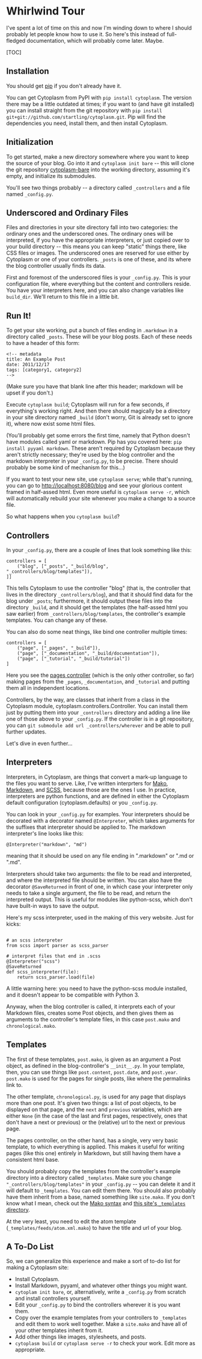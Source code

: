 # Whirlwind Tour
I've spent a lot of time on this and now I'm winding down to where I should probably let people know how to use it. So here's this instead of full-fledged documentation, which will probably come later. Maybe.

[TOC]

## Installation
You should get [pip](http://pypi.python.org/pypi/pip) if you don't already have it.

You can get Cytoplasm from PyPI with `pip install cytoplasm`. The version there may be a little outdated at times; if you want to (and have git installed) you can install straight from the git repository with `pip install git+git://github.com/startling/cytoplasm.git`. Pip will find the dependencies you need, install them, and then install Cytoplasm.

## Initialization
To get started, make a new directory somewhere where you want to keep the source of your blog. Go into it and `cytoplasm init bare` -- this will clone the git repository [cytoplasm-bare](https://github.com/startling/cytoplasm-bare) into the working directory, assuming it's empty, and initialize its submodules.

You'll see two things probably -- a directory called `_controllers` and a file named `_config.py`.

## Underscored and Ordinary Files
Files and directories in your site directory fall into two categories: the ordinary ones and the underscored ones.  The ordinary ones will be interpreted, if you have the appropriate interpreters, or just copied over to your build directory -- this means you can keep "static" things there, like CSS files or images. The underscored ones are reserved for use either by Cytoplasm or one of your controllers. `_posts` is one of these, and its where the blog controller usually finds its data.

First and foremost of the underscored files is your `_config.py`. This is your configuration file, where everything but the content and controllers reside. You have your interpreters here, and you can also change variables like `build_dir`. We'll return to this file in a little bit.

## Run It!
To get your site working, put a bunch of files ending in `.markdown` in a directory called `_posts`. These will be your blog posts. Each of these needs to have a header of this form:
~~~~~{.yaml}
<!-- metadata
title: An Example Post
date: 2011/12/17
tags: [category1, category2]
-->

~~~~~
(Make sure you have that blank line after this header; markdown will be upset if you don't.)

Execute `cytoplasm build`; Cytoplasm will run for a few seconds, if everything's working right. And then there should magically be a directory in your site directory named `_build` (don't worry, Git is already set to ignore it), where now exist some html files. 

(You'll probably get some errors the first time, namely that Python doesn't have modules called yaml or markdown. Pip has you covered here: `pip install pyyaml markdown`. These aren't required by Cytoplasm because they aren't strictly necessary; they're used by the blog controller and the markdown interpreter in your `_config.py`, to be precise. There should probably be some kind of mechanism for this...)

If you want to test your new site, use `cytoplasm serve`; while that's running, you can go to <http://localhost:8080/blog> and see your glorious content framed in half-assed html. Even more useful is `cytoplasm serve -r`, which will automatically rebuild your site whenever you make a change to a source file.

So what happens when you `cytoplasm build`?

## Controllers
In your `_config.py`, there are a couple of lines that look something like this:

~~~~~{.python}
controllers = [
    ("blog", ["_posts", "_build/blog", "_controllers/blog/templates"]),
]]
~~~~~
This tells Cytoplasm to use the controller "blog" (that is, the controller that lives in the directory `_controllers/blog`), and that it should find data for the blog under `_posts`; furthermore, it should output these files into the directory `_build`, and it should get the templates (the half-assed html you saw earlier) from `_controllers/blog/templates`, the controller's example templates. You can change any of these.

You can also do some neat things, like bind one controller multiple times:
~~~~~{.python}
controllers = [
    ("page", ["_pages", "_build"]),
    ("page", ["_documentation", "_build/documentation"]),
    ("page", ["_tutorial", "_build/tutorial"])
]
~~~~~
Here you see the [pages controller](https://github.com/startling/cytoplasm-page-controller) (which is the only other controller, so far) making pages from the `_pages`, `_documentation`, and `_tutorial` and putting them all in independent locations.

Controllers, by the way, are classes that inherit from a class in the Cytoplasm module, cytoplasm.controllers.Controller. You can install them just by putting them into your `_controllers` directory and adding a line like one of those above to your `_config.py`.  If the controller is in a git repository, you can `git submodule add url _controllers/wherever` and be able to pull further updates.

Let's dive in even further...

## Interpreters

Interpreters, in Cytoplasm, are things that convert a mark-up language to the files you want to serve. Like, I've written interprters for [Mako](http://makotemplates.org), [Markdown](http://daringfireball.net/projects/markdown/), and [SCSS](http://sass-lang.com), because those are the ones I use. In practice, interpreters are python functions, and are defined in either the Cytoplasm default configuration (cytoplasm.defaults) or you `_config.py`.


You can look in your `_config.py` for examples. Your interpreters should be decorated with a decorator named `@Interpreter`, which takes arguments for the suffixes that interpreter should be applied to. The markdown interpreter's line looks like this:
~~~~{.python}
@Interpreter("markdown", "md")
~~~~
meaning that it should be used on any file ending in ".markdown" or ".md or ".md".

Interpreters should take two arguments: the file to be read and interpreted, and where the interpreted file should be written. You can also have the decorator `@SaveReturned` in front of one, in which case your interpreter only needs to take a single argument, the file to be read, and return the interpreted output. This is useful for modules like python-scss, which don't have built-in ways to save the output.

Here's my scss interpreter, used in the making of this very website. Just for kicks:
~~~~~{.python}

# an scss interpreter
from scss import parser as scss_parser

# interpret files that end in .scss
@Interpreter("scss")
@SaveReturned
def scss_interpreter(file):
    return scss_parser.load(file)
~~~~~
A little warning here: you need to have the python-scss module installed, and it doesn't appear to be compatible with Python 3.

Anyway, when the blog controller is called, it interprets each of your Markdown files, creates some Post objects, and then gives them as arguments to the controller's template files, in this case `post.mako` and `chronological.mako`.

## Templates

The first of these templates, `post.mako`, is given as an argument a Post object, as defined in the blog-controller's `__init__.py`. In your template, then, you can use things like `post.content`, `post.date`, and `post.year`. `post.mako` is used for the pages for single posts, like where the permalinks link to.

The other template, `chronological.py`, is used for any page that displays more than one post. It's given two things: a list of post objects, to be displayed on that page, and the `next` and `previous` variables, which are either `None` (in the case of the last and first pages, respectively, ones that don't have a next or previous) or the (relative) url to the next or previous page.

The pages controller, on the other hand, has a single, very very basic template, to which everything is applied. This makes it useful for writing pages (like this one) entirely in Markdown, but still having them have a consistent html base.

You should probably copy the templates from the controller's example directory into a directory called `_templates`. Make sure you change `"_controllers/blog/templates"` in your `_config.py` -- you can delete it and it will default to `_templates`. You can edit them there. You should also probably have them inherit from a base, named something like `site.mako`. If you don't know what I mean, check out the [Mako syntax](http://www.makotemplates.org/docs/syntax.html#inherit) and [this site's `_templates` directory](https://github.com/startling/cytoplasm-site/tree/master/_templates).

At the very least, you need to edit the atom template (`_templates/feeds/atom.xml.mako`) to have the title and url of your blog.

## A To-Do List
So, we can generalize this experience and make a sort of to-do list for making a Cytoplasm site:

* Install Cytoplasm.
* Install Markdown, pyyaml, and whatever other things you might want.
* `cytoplam init bare`, or, alternatively, write a `_config.py` from scratch and install controllers yourself.
* Edit your `_config.py` to bind the controllers wherever it is you want them.
* Copy over the example templates from your controllers to `_templates` and edit them to work well together. Make a `site.mako` and have all of your other templates inherit from it.
* Add other things like images, stylesheets, and posts.
* `cytoplasm build` or `cytoplasm serve -r` to check your work. Edit more as appropriate.
